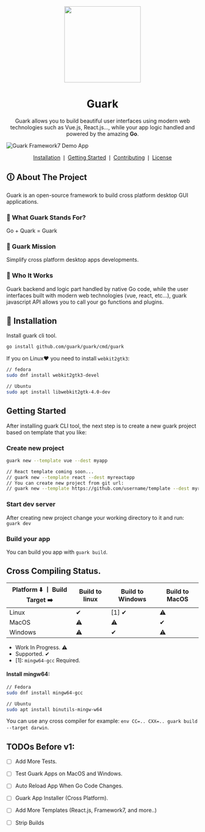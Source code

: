 <div align="center">
    <a href="https://github.com/guark/guark">
        <img src="https://raw.githubusercontent.com/MariaLetta/free-gophers-pack/master/characters/svg/51.svg" width="200">
    </a>
    <h1>Guark</h1>
    <p>Guark allows you to build beautiful user interfaces using modern web technologies such as Vue.js, React.js..., while your app logic handled and powered by the amazing <b>Go</b>.</p>
</div>

![Guark Framework7 Demo App](https://github.com/guark/guark/raw/master/testdata/demo.png)

<p align="center">
    <a href="#installation">Installation</a> ❘
    <a href="#getting-started">Getting Started</a> ❘
    <a href="#contributing">Contributing</a> ❘
    <a href="#license">License</a>
</p>


## 🛈 About The Project

Guark is an open-source framework to build cross platform desktop GUI applications.

### 📢  What Guark Stands For?
Go + Quark = Guark

### 🔮  Guark Mission
Simplify cross platform desktop apps developments.

### 🎸  Who It Works
Guark backend and logic part handled by native Go code, while the user interfaces built with modern web technologies (vue, react, etc...), guark javascript API allows you to call your go functions and plugins.


## 📜  Installation

Install guark cli tool.
```bash
go install github.com/guark/guark/cmd/guark
```

If you on Linux❤ you need to install `webkit2gtk3`:
```bash
// fedora
sudo dnf install webkit2gtk3-devel

// Ubuntu
sudo apt install libwebkit2gtk-4.0-dev
```

## Getting Started

After installing guark CLI tool, the next step is to create a new guark project based on template that you like:

### Create new project
```bash
guark new --template vue --dest myapp

// React template coming soon...
// guark new --template react --dest myreactapp
// You can create new project from git url:
// guark new --template https://github.com/username/template --dest myreactapp
``` 

### Start dev server
After creating new project change your working directory to it and run: `guark dev`

### Build your app
You can build you app with `guark build`.  


## Cross Compiling Status.

|   Platform  ⬇️  ⼁ Build Target ➡️ |  Build to linux | Build to Windows  | Build to MacOS  |
|---|---|---|---|
| Linux    |  ✔  | [1] ✔ |  ⚠  |
| MacOS    |  ⚠  |   ⚠   |  ✔  |
| Windows  |  ⚠  |   ✔   |  ⚠  |

- Work In Progress. ⚠
- Supported. ✔
- [1]: `mingw64-gcc` Required.


#### Install mingw64:
```bash
// Fedora
sudo dnf install mingw64-gcc

// Ubuntu
sudo apt install binutils-mingw-w64
```

You can use any cross compiler for example: `env CC=.. CXX=.. guark build --target darwin`.

## TODOs Before v1:

- [ ] Add More Tests.
- [ ] Test Guark Apps on MacOS and Windows.
- [ ] Auto Reload App When Go Code Changes.
- [ ] Guark App Installer (Cross Platform).
- [ ] Add More Templates (React.js, Framework7, and more..)
- [ ] Strip Builds


